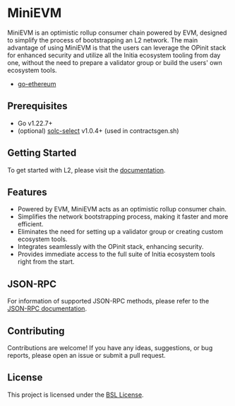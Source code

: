 # MiniEVM

MiniEVM is an optimistic rollup consumer chain powered by EVM, designed to simplify the process of bootstrapping an L2 network. The main advantage of using MiniEVM is that the users can leverage the OPinit stack for enhanced security and utilize all the Initia ecosystem tooling from day one, without the need to prepare a validator group or build the users' own ecosystem tools.

- [go-ethereum](https://github.com/initia-labs/evm)

## Prerequisites

- Go v1.22.7+
- (optional) [solc-select](https://github.com/crytic/solc-select) v1.0.4+ (used in contractsgen.sh)

## Getting Started

To get started with L2, please visit the [documentation](https://initia.gitbook.io/initia-docs-v2/).

## Features

- Powered by EVM, MiniEVM acts as an optimistic rollup consumer chain.
- Simplifies the network bootstrapping process, making it faster and more efficient.
- Eliminates the need for setting up a validator group or creating custom ecosystem tools.
- Integrates seamlessly with the OPinit stack, enhancing security.
- Provides immediate access to the full suite of Initia ecosystem tools right from the start.

## JSON-RPC

For information of supported JSON-RPC methods, please refer to the [JSON-RPC documentation](jsonrpc/README.md).

## Contributing

Contributions are welcome! If you have any ideas, suggestions, or bug reports, please open an issue or submit a pull request.

## License

This project is licensed under the [BSL License](LICENSE).
